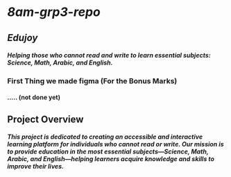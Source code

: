 # *8am-grp3-repo*


## *Edujoy*  
##### *Helping those who cannot read and write to learn essential subjects: Science, Math, Arabic, and English.*

### First Thing we made figma (For the Bonus Marks)

#### ..... (not done yet)

## **Project Overview**  
##### *This project is dedicated to creating an accessible and interactive learning platform for individuals who cannot read or write. Our mission is to provide education in the most essential subjects—Science, Math, Arabic, and English—helping learners acquire knowledge and skills to improve their lives.*
